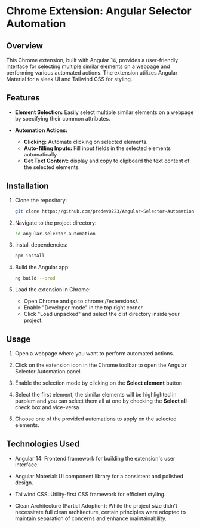 # Chrome Extension: Angular Selector Automation

## Overview

This Chrome extension, built with Angular 14, provides a user-friendly interface for selecting multiple similar elements on a webpage and performing various automated actions. The extension utilizes Angular Material for a sleek UI and Tailwind CSS for styling.

## Features

- **Element Selection:** Easily select multiple similar elements on a webpage by specifying their common attributes.
  
- **Automation Actions:**
  - **Clicking:** Automate clicking on selected elements.
  - **Auto-filling Inputs:** Fill input fields in the selected elements automatically.
  - **Get Text Content:** display and copy to clipboard the text content of the selected elements.

## Installation

1. Clone the repository:

   ```bash
   git clone https://github.com/prodev0223/Angular-Selector-Automation

2. Navigate to the project directory:

    ```bash
    cd angular-selector-automation

3. Install dependencies:

    ```bash
    npm install

4. Build the Angular app:

    ```bash
    ng build --prod

5. Load the extension in Chrome:

    - Open Chrome and go to chrome://extensions/.
    - Enable "Developer mode" in the top right corner.
    - Click "Load unpacked" and select the dist directory inside your project.

## Usage
1. Open a webpage where you want to perform automated actions.

2. Click on the extension icon in the Chrome toolbar to open the Angular Selector Automation panel.

3. Enable the selection mode by clicking on the **Select element** button

4. Select the first element, the similar elements will be highlighted in purplem and you can select them all at one by checking the **Select all** check box and vice-versa

5. Choose one of the provided automations to apply on the selected elements. 

## Technologies Used
- Angular 14: Frontend framework for building the extension's user interface.

- Angular Material: UI component library for a consistent and polished design.

- Tailwind CSS: Utility-first CSS framework for efficient styling.

- Clean Architecture (Partial Adoption): While the project size didn't necessitate full clean architecture, certain principles were adopted to maintain separation of concerns and enhance maintainability.